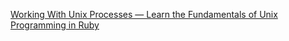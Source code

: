 [Working With Unix Processes — Learn the Fundamentals of Unix Programming in Ruby](https://www.jstorimer.com/products/working-with-unix-processes)
